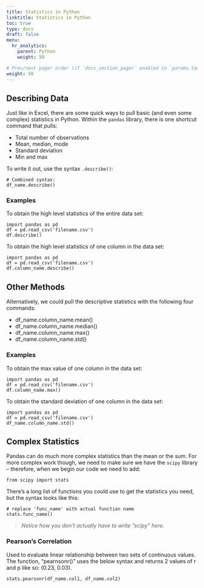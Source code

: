 ```yaml
---
title: Statistics in Python
linktitle: Statistics in Python
toc: true
type: docs
draft: false
menu:
  hr_analytics:
    parent: Python
    weight: 50

# Prev/next pager order (if `docs_section_pager` enabled in `params.toml`)
weight: 50
---
```


<!-- In this tutorial, I'll share how to pull basic and complex statistics from a dataset: -->

<!-- ## NumPy Library

NumPy supports processing large sets of data as well as complex mathematical functions. -->

## Describing Data

Just like in Excel, there are some quick ways to pull basic (and even some complex) statistics in Python. Within the `pandas` library, there is one shortcut command that pulls: 

* Total number of observations
* Mean, median, mode
* Standard deviation
* Min and max

To write it out, use the syntax `.describe()`:

```
# Combined syntax: 
df_name.describe()
```

### Examples

To obtain the high level statistics of the entire data set: 

``` 
import pandas as pd
df = pd.read_csv('filename.csv')
df.describe()
```

To obtain the high level statistics of one column in the data set:

``` 
import pandas as pd
df = pd.read_csv('filename.csv')
df.column_name.describe()
```

## Other Methods

Alternatively, we could pull the descriptive statistics with the following four commands:

* df_name.column_name.mean()
* df_name.column_name.median()
* df_name.column_name.max()
* df_name.column_name.std()


### Examples

To obtain the max value of one column in the data set: 

``` 
import pandas as pd
df = pd.read_csv('filename.csv')
df.column_name.max()
```

To obtain the standard deviation of one column in the data set:

``` 
import pandas as pd
df = pd.read_csv('filename.csv')
df_name.column_name.std()
```

## Complex Statistics

Pandas can do much more complex statistics than the mean or the sum. For more complex work though, we need to make sure we have the `scipy` library – therefore, when we begin our code we need to add: 

```
from scipy import stats
```

There’s a long list of functions you could use to get the statistics you need, but the syntax looks like this:

```
# replace 'func_name' with actual function name
stats.func_name()
```

> *Notice how you don’t actually have to write ”scipy” here.*

### Pearson’s Correlation

Used to evaluate linear relationship between two sets of continuous values. The function, “pearnsonr()” uses the below syntax and returns 2 values of r and p like so: (0.23, 0.03).

```
stats.pearsonr(df_name.col1, df_name.col2)
```
